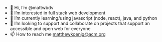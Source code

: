 - 👋 Hi, I’m @mattwbdv
- 👀 I’m interested in full stack web development 
- 🌱 I’m currently learning/using javascript (node, react), java, and python 
- 💞️ I’m looking to support and collaborate on projects that support an accessible and open web for everyone
- 📫 How to reach me matthewkoenig@acm.org



